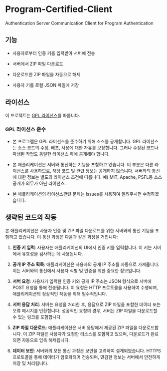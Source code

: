 # Program-Certified-Client
Authentication Server Communication Client for Program Authentication

## 기능
- 사용자로부터 인증 키를 입력받아 서버에 전송
  
- 서버에서 ZIP 파일 다운로드
  
- 다운로드한 ZIP 파일을 자동으로 해제
  
- 사용자 키를 로컬 JSON 파일에 저장

## 라이선스
이 프로젝트는 [GPL 라이선스](https://www.gnu.org/licenses/gpl-3.0.html)를 따릅니다. 

### GPL 라이선스 준수
- 본 프로그램은 GPL 라이선스를 준수하기 위해 소스를 공개합니다.
  GPL 라이선스는 소스 코드의 수정, 배포, 사용에 대한 자유를 보장합니다. 그러나 수정된 코드나 파생된 작업도 동일한 라이선스 하에 공개해야 합니다.
  
- 본 애플리케이션은 서버와 통신하는 기능을 포함하고 있습니다. 이 부분은 다른 라이선스를 사용하므로, 해당 코드 및 관련 정보는 공개하지 않습니다.
서버와의 통신에 대한 정보는 별도의 라이선스 조건에 따릅니다. 예) MIT, Apache, PSFL등 소스공개가 의무가 아닌 라이선스.

- 본 애플리케이션의 라이선스관련 문제는 Issues를 사용하여 알려주시면 수정하겠습니다.
  
## 생략된 코드의 작동

본 애플리케이션은 사용자 인증 및 ZIP 파일 다운로드를 위한 서버와의 통신 기능을 포함하고 있습니다. 이 통신 과정은 다음과 같은 과정을 거칩니다:

1. **인증 키 입력**: 사용자는 애플리케이션의 UI에서 인증 키를 입력합니다. 이 키는 서버에서 유효성을 검사하는 데 사용됩니다.

2. **공개 IP 주소 획득**: 애플리케이션은 사용자의 공개 IP 주소를 자동으로 가져옵니다. 이는 서버와의 통신에서 사용자 식별 및 인증을 위한 중요한 정보입니다.

3. **서버 요청**: 사용자가 입력한 인증 키와 공개 IP 주소는 JSON 형식으로 서버에 POST 요청을 통해 전송됩니다. 이 요청은 HTTP 프로토콜을 사용하여 수행되며, 애플리케이션의 정상적인 작동을 위해 필수적입니다.

4. **서버 응답 처리**: 서버는 요청을 처리한 후, 응답으로 ZIP 파일을 포함한 데이터 또는 오류 메시지를 반환합니다. 성공적인 요청의 경우, 서버는 ZIP 파일을 다운로드할 수 있는 링크를 포함합니다.

5. **ZIP 파일 다운로드**: 애플리케이션은 서버 응답에서 제공된 ZIP 파일을 다운로드합니다. 이 ZIP 파일은 사용자가 요청한 리소스를 포함하고 있으며, 다운로드가 완료되면 자동으로 압축 해제됩니다.

6. **데이터 보안**: 서버와의 모든 통신 과정은 보안을 고려하여 설계되었습니다. HTTPS 프로토콜을 통해 데이터가 암호화되어 전송되며, 민감한 정보는 서버에서 안전하게 저장 및 처리됩니다.

